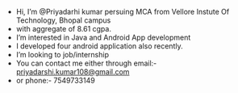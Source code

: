- Hi, I’m @Priyadarhi kumar persuing MCA from Vellore Instute Of Technology, Bhopal campus
- with aggregate of 8.61 cgpa.
- I’m interested in Java and Android App development
- I developed four android application also recently.
- I’m looking to job/internship
- You can contact me either through email:- priyadarshi.kumar108@gmail.com
- or phone:- 7549733149
